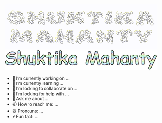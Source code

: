 <p align="center">
    <img src="./assets/name.png#gh-light-mode-only" />
    <img src="./assets/text.png#gh-dark-mode-only" />
  </a>
</p>

- 🔭 I’m currently working on ...
- 🌱 I’m currently learning ...
- 👯 I’m looking to collaborate on ...
- 🤔 I’m looking for help with ...
- 💬 Ask me about ...
- 📫 How to reach me: ...
- 😄 Pronouns: ...
- ⚡ Fun fact: ...

